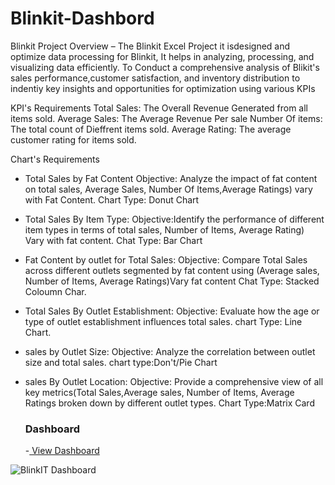 # Blinkit-Dashbord
Blinkit Project Overview – The Blinkit Excel Project it isdesigned and optimize data processing for Blinkit, It helps in analyzing, processing, and visualizing data efficiently.
To Conduct a comprehensive analysis of Blikit's sales performance,customer satisfaction, and inventory distribution to indentiy key insights and opportunities for optimization using various KPIs

KPI's Requirements
Total Sales: The Overall Revenue Generated from all items sold.
Average Sales: The Average Revenue Per sale
Number Of items: The total count of Dieffrent items sold.
Average Rating: The average customer rating for items sold.

Chart's Requirements
*  Total Sales by Fat Content
   Objective: Analyze the impact of fat content on total sales, Average Sales, Number Of Items,Average Ratings) vary 
   with Fat Content.
   Chart Type: Donut Chart
*  Total Sales By Item Type:
   Objective:Identify the performance of different item types in terms of total sales, Number of Items, Average Rating) 
   Vary with fat content.
   Chat Type: Bar Chart
*  Fat Content by outlet for Total Sales:
   Objective: Compare Total Sales across different outlets segmented by fat content using (Average sales, Number of 
   Items, Average Ratings)Vary fat content
   Chat Type: Stacked Coloumn Char.
*  Total Sales By Outlet Establishment:
   Objective: Evaluate how the age or type of outlet establishment influences total sales.
   chart Type: Line Chart.
*  sales by Outlet Size:
   Objective: Analyze the correlation between outlet size and total sales. chart type:Don't/Pie Chart
*  sales By Outlet Location:
   Objective: Provide a comprehensive view of all key metrics(Total Sales,Average sales, Number of Items, Average 
   Ratings broken down by different outlet types. Chart Type:Matrix Card

   ### Dashboard
   -<a href="https://github.com/Priya21034/Blinkit-dashbord/blob/main/BlinkIT%20Dashboard.xlsx"> View Dashboard </a>

    

   
   
   
![BlinkIT Dashboard](https://github.com/user-attachments/assets/90305c13-06e1-42c7-8eab-6bac8224ad3d)


